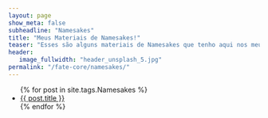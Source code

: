 ```yaml
---
layout: page
show_meta: false
subheadline: "Namesakes"
title: "Meus Materiais de Namesakes!"
teaser: "Esses são alguns materiais de Namesakes que tenho aqui nos meus cacarecos. Fique a vontade para se Servir"
header:
   image_fullwidth: "header_unsplash_5.jpg"
permalink: "/fate-core/namesakes/"
---
```

<ul>
    {% for post in site.tags.Namesakes %}
    <li><a href="{{ site.url }}{{ post.url }}">{{ post.title }}</a></li>
    {% endfor %}
</ul>

